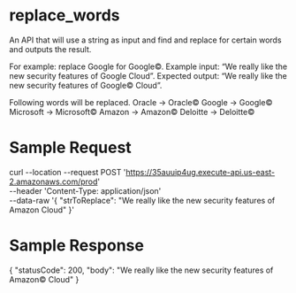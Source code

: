 # replace_words
An API that will use a string as input and find and replace for certain words and outputs the result. 

For example: replace Google for Google©. 
Example input: 	“We really like the new security features of Google Cloud”. 
Expected output: 	“We really like the new security features of Google© Cloud”.

Following words will be replaced.
Oracle -> Oracle©
Google -> Google©
Microsoft -> Microsoft©
Amazon -> Amazon©
Deloitte -> Deloitte©

# Sample Request
curl --location --request POST 'https://35auuip4ug.execute-api.us-east-2.amazonaws.com/prod' \
--header 'Content-Type: application/json' \
--data-raw '{
  "strToReplace": "We really like the new security features of Amazon Cloud"
}'

# Sample Response
{
    "statusCode": 200,
    "body": "We really like the new security features of Amazon© Cloud"
}